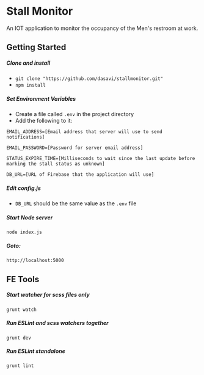 # Stall Monitor

An IOT application to monitor the occupancy of the Men's restroom at work.
 
## Getting Started

##### Clone and install
* `git clone "https://github.com/dasavi/stallmonitor.git"`
* `npm install`

##### Set Environment Variables
* Create a file called `.env` in the project directory
* Add the following to it:

`EMAIL_ADDRESS=[Email address that server will use to send notifications]`

`EMAIL_PASSWORD=[Password for server email address]`

`STATUS_EXPIRE_TIME=[Milliseconds to wait since the last update before marking the stall status as unknown]`

`DB_URL=[URL of Firebase that the application will use]`

##### Edit config.js
* `DB_URL` should be the same value as the `.env` file

##### Start Node server
`node index.js`

##### Goto:
`http://localhost:5000`


## FE Tools
##### Start watcher for scss files only
`grunt watch`

##### Run ESLint and scss watchers together
`grunt dev`

##### Run ESLint standalone
`grunt lint`

